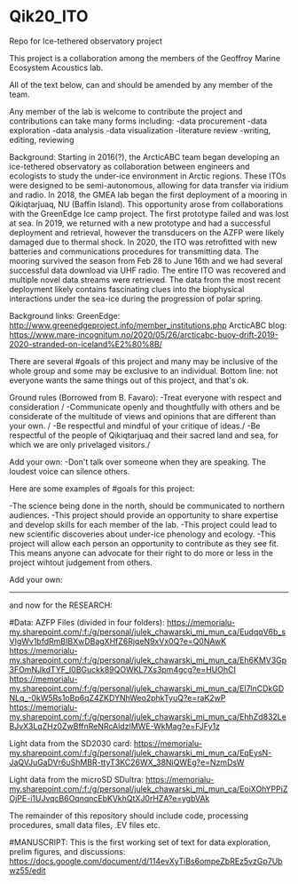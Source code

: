 # Qik20_ITO
Repo for Ice-tethered observatory project

This project is a collaboration among the members of the Geoffroy Marine Ecosystem Acoustics lab. 

All of the text below, can and should be amended by any member of the team.

Any member of the lab is welcome to contribute the project and contributions can take many forms including:
-data procurement
-data exploration
-data analysis
-data visualization
-literature review
-writing, editing, reviewing

Background: Starting in 2016(?), the ArcticABC team began developing an ice-tethered observatory as collaboration between engineers and ecologists to study the under-ice environment in Arctic regions. These ITOs were designed to be semi-autonomous, allowing for data transfer via iridium and radio. In 2018, the GMEA lab began the first deployment of a mooring in Qikiqtarjuaq, NU (Baffin Island). This opportunity arose from collaborations with the GreenEdge Ice camp project. The first prototype failed and was lost at sea. In 2019, we returned with a new prototype and had a successful deployment and retrieval, however the transducers on the AZFP were likely damaged due to thermal shock. In 2020, the ITO was retrofitted with new batteries and communications procedures for transmitting data. The mooring survived the season from Feb 28 to June 16th and we had several successful data download via UHF radio. The entire ITO was recovered and multiple novel data streams were retrieved. The data from the most recent deployment likely contains fascinating clues into the biophysical interactions under the sea-ice during the progression of polar spring. 

Background links:
GreenEdge: http://www.greenedgeproject.info/member_institutions.php
ArcticABC blog: https://www.mare-incognitum.no/2020/05/26/arcticabc-buoy-drift-2019-2020-stranded-on-iceland%E2%80%8B/


There are several #goals of this project and many may be inclusive of the whole group and some may be exclusive to an individual. 
Bottom line: not everyone wants the same things out of this project, and that's ok. 

Ground rules (Borrowed from B. Favaro):
-Treat everyone with respect and consideration /
-Communicate openly and thoughtfully with others and be considerate of the multitude of views and opinions that are different than your own. /
-Be respectful and mindful of your critique of ideas./
-Be respectful of the people of Qikiqtarjuaq and their sacred land and sea, for which we are only privelaged visitors./

Add your own:
-Don't talk over someone when they are speaking. The loudest voice can silence others. 


Here are some examples of #goals for this project:

-The science being done in the north, should be communicated to northern audiences.
-This project should provide an opportunity to share expertise and develop skills for each member of the lab.
-This project could lead to new scientific discoveries about under-ice phenology and ecology.
-This project will allow each person an opportunity to contribute as they see fit. This means anyone can advocate for their right to do more or less in the project wihtout judgement from others. 

Add your own:

_________________________________________________________________________________________________________________________________________________________________________
and now for the RESEARCH:

#Data:
AZFP Files (divided in four folders):
https://memorialu-my.sharepoint.com/:f:/g/personal/julek_chawarski_mi_mun_ca/EudqqV6b_sVIgWv1bfdRmBIBXwDBagXHfZ6RjqeN9xVx0Q?e=Q0NAwK
https://memorialu-my.sharepoint.com/:f:/g/personal/julek_chawarski_mi_mun_ca/Eh6KMV3Gp3FOmNJkdTYF_I0BGuckk89QOWKL7Xs3pm4gcg?e=HUOhCI
https://memorialu-my.sharepoint.com/:f:/g/personal/julek_chawarski_mi_mun_ca/El7lnCDkGDNLq_-0kW5Rs1oBp6qZ4ZKDYNhWeo2phkTyuQ?e=raK2wP
https://memorialu-my.sharepoint.com/:f:/g/personal/julek_chawarski_mi_mun_ca/EhhZd832LeBJvX3LqZHz0ZwBffnReNRcAldzIMWE-WkMag?e=FJFy1z

Light data from the SD2030 card:
https://memorialu-my.sharepoint.com/:f:/g/personal/julek_chawarski_mi_mun_ca/EqEysN-JaQVJuGaDVr6uShMBR-ttyT3KC26WX_38NiQWEg?e=NzmDsW
 
Light data from the microSD SDultra: 
https://memorialu-my.sharepoint.com/:f:/g/personal/julek_chawarski_mi_mun_ca/EoiXOhYPPiZOjPE-i1UJvqcB6OqnqncEbKVkhQtXJ0rHZA?e=ygbVAk
 
The remainder of this repository should include code, processing procedures, small data files, .EV files etc. 

#MANUSCRIPT:
This is the first working set of text for data exploration, prelim figures, and discussions:
https://docs.google.com/document/d/114evXyTiBs6ompeZbREz5vzGp7Ubwz55/edit








